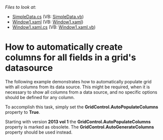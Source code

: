 <!-- default file list -->
*Files to look at*:

* [SimpleData.cs](./CS/SimpleData.cs) (VB: [SimpleData.vb](./VB/SimpleData.vb))
* [Window1.xaml](./CS/Window1.xaml) (VB: [Window1.xaml](./VB/Window1.xaml))
* [Window1.xaml.cs](./CS/Window1.xaml.cs) (VB: [Window1.xaml.vb](./VB/Window1.xaml.vb))
<!-- default file list end -->
# How to automatically create columns for all fields in a grid's datasource


<p>The following example demonstrates how to automatically populate grid with all columns from its data source. This might be required, when it is necessary to show all columns from a data source, and no specific options should be defined for any column.</p><p>To accomplish this task, simply set the <strong>GridControl.AutoPopulateColumns</strong> property to <strong>True</strong>.</p><p>Starting with version<strong> 2013 vol 1</strong> the <strong>GridControl.AutoPopulateColumns</strong> property is marked as obsolete. The <strong>GridControl.AutoGenerateColumns</strong> property should be used instead.</p>

<br/>



